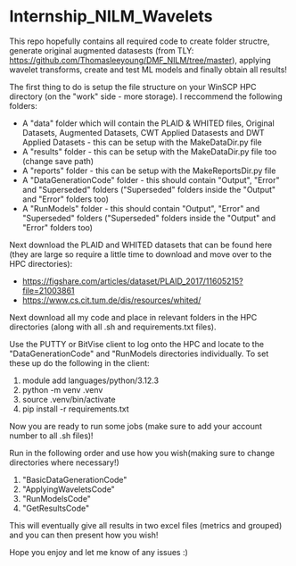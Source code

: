 # Internship_NILM_Wavelets

This repo hopefully contains all required code to create folder structre, generate original augmented datasests (from TLY: https://github.com/Thomasleeyoung/DMF_NILM/tree/master), applying wavelet transforms, create and test ML models and finally obtain all results!

The first thing to do is setup the file structure on your WinSCP HPC directory (on the "work" side - more storage). I reccommend the following folders:
- A "data" folder which will contain the PLAID & WHITED files, Original Datasets, Augmented Datasets, CWT Applied Datasests and DWT Applied Datasets - this can be setup with the MakeDataDir.py file
- A "results" folder  - this can be setup with the MakeDataDir.py file too (change save path)
- A "reports" folder - this can be setup with the MakeReportsDir.py file
- A "DataGenerationCode" folder - this should contain "Output", "Error" and "Superseded" folders ("Superseded" folders inside the "Output" and "Error" folders too)
- A "RunModels" folder - this should contain "Output", "Error" and "Superseded" folders ("Superseded" folders inside the "Output" and "Error" folders too)

Next download the PLAID and WHITED datasets that can be found here (they are large so require a little time to download and move over to the HPC directories):
- https://figshare.com/articles/dataset/PLAID_2017/11605215?file=21003861
- https://www.cs.cit.tum.de/dis/resources/whited/

Next download all my code and place in relevant folders in the HPC directories (along with all .sh and requirements.txt files).

Use the PUTTY or BitVise client to log onto the HPC and locate to the "DataGenerationCode" and "RunModels directories individually. To set these up do the following in the client:
1.  module add languages/python/3.12.3
2.  python -m venv .venv
3.  source .venv/bin/activate
4.  pip install -r requirements.txt

Now you are ready to run some jobs (make sure to add your account number to all .sh files)!

Run in the following order and use how you wish(making sure to change directories where necessary!)
1.  "BasicDataGenerationCode"
2.  "ApplyingWaveletsCode"
3.  "RunModelsCode"
4.  "GetResultsCode"

This will eventually give all results in two excel files (metrics and grouped) and you can then present how you wish!

Hope you enjoy and let me know of any issues :)

